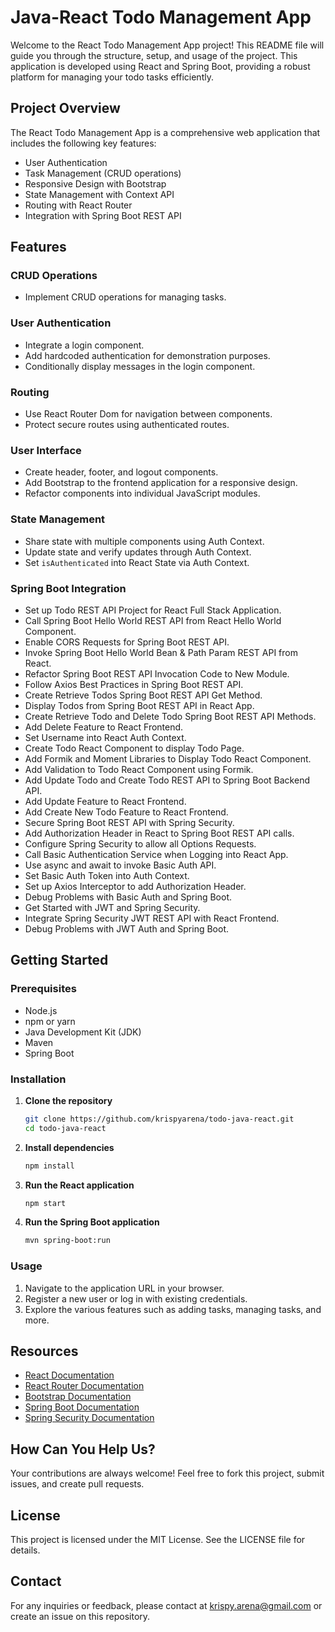 # Java-React Todo Management App

Welcome to the React Todo Management App project! This README file will guide you through the structure, setup, and usage of the project. This application is developed using React and Spring Boot, providing a robust platform for managing your todo tasks efficiently.

## Project Overview

The React Todo Management App is a comprehensive web application that includes the following key features:

- User Authentication
- Task Management (CRUD operations)
- Responsive Design with Bootstrap
- State Management with Context API
- Routing with React Router
- Integration with Spring Boot REST API

## Features

### CRUD Operations
- Implement CRUD operations for managing tasks.

### User Authentication
- Integrate a login component.
- Add hardcoded authentication for demonstration purposes.
- Conditionally display messages in the login component.

### Routing
- Use React Router Dom for navigation between components.
- Protect secure routes using authenticated routes.

### User Interface
- Create header, footer, and logout components.
- Add Bootstrap to the frontend application for a responsive design.
- Refactor components into individual JavaScript modules.

### State Management
- Share state with multiple components using Auth Context.
- Update state and verify updates through Auth Context.
- Set `isAuthenticated` into React State via Auth Context.

### Spring Boot Integration
- Set up Todo REST API Project for React Full Stack Application.
- Call Spring Boot Hello World REST API from React Hello World Component.
- Enable CORS Requests for Spring Boot REST API.
- Invoke Spring Boot Hello World Bean & Path Param REST API from React.
- Refactor Spring Boot REST API Invocation Code to New Module.
- Follow Axios Best Practices in Spring Boot REST API.
- Create Retrieve Todos Spring Boot REST API Get Method.
- Display Todos from Spring Boot REST API in React App.
- Create Retrieve Todo and Delete Todo Spring Boot REST API Methods.
- Add Delete Feature to React Frontend.
- Set Username into React Auth Context.
- Create Todo React Component to display Todo Page.
- Add Formik and Moment Libraries to Display Todo React Component.
- Add Validation to Todo React Component using Formik.
- Add Update Todo and Create Todo REST API to Spring Boot Backend API.
- Add Update Feature to React Frontend.
- Add Create New Todo Feature to React Frontend.
- Secure Spring Boot REST API with Spring Security.
- Add Authorization Header in React to Spring Boot REST API calls.
- Configure Spring Security to allow all Options Requests.
- Call Basic Authentication Service when Logging into React App.
- Use async and await to invoke Basic Auth API.
- Set Basic Auth Token into Auth Context.
- Set up Axios Interceptor to add Authorization Header.
- Debug Problems with Basic Auth and Spring Boot.
- Get Started with JWT and Spring Security.
- Integrate Spring Security JWT REST API with React Frontend.
- Debug Problems with JWT Auth and Spring Boot.

## Getting Started

### Prerequisites
- Node.js
- npm or yarn
- Java Development Kit (JDK)
- Maven
- Spring Boot

### Installation

1. **Clone the repository**
    ```sh
    git clone https://github.com/krispyarena/todo-java-react.git
    cd todo-java-react
    ```

2. **Install dependencies**
    ```sh
    npm install
    ```

3. **Run the React application**
    ```sh
    npm start
    ```

4. **Run the Spring Boot application**
    ```sh
    mvn spring-boot:run
    ```

### Usage

1. Navigate to the application URL in your browser.
2. Register a new user or log in with existing credentials.
3. Explore the various features such as adding tasks, managing tasks, and more.

## Resources

- [React Documentation](https://reactjs.org/docs/getting-started.html)
- [React Router Documentation](https://reactrouter.com/web/guides/quick-start)
- [Bootstrap Documentation](https://getbootstrap.com/docs/5.0/getting-started/introduction/)
- [Spring Boot Documentation](https://spring.io/projects/spring-boot)
- [Spring Security Documentation](https://spring.io/projects/spring-security)

## How Can You Help Us?

Your contributions are always welcome! Feel free to fork this project, submit issues, and create pull requests.

## License

This project is licensed under the MIT License. See the LICENSE file for details.

## Contact

For any inquiries or feedback, please contact at krispy.arena@gmail.com or create an issue on this repository.